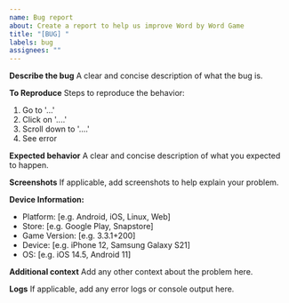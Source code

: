 ```yaml
---
name: Bug report
about: Create a report to help us improve Word by Word Game
title: "[BUG] "
labels: bug
assignees: ""
---
```


**Describe the bug**
A clear and concise description of what the bug is.

**To Reproduce**
Steps to reproduce the behavior:

1. Go to '...'
2. Click on '....'
3. Scroll down to '....'
4. See error

**Expected behavior**
A clear and concise description of what you expected to happen.

**Screenshots**
If applicable, add screenshots to help explain your problem.

**Device Information:**

- Platform: [e.g. Android, iOS, Linux, Web]
- Store: [e.g. Google Play, Snapstore]
- Game Version: [e.g. 3.3.1+200]
- Device: [e.g. iPhone 12, Samsung Galaxy S21]
- OS: [e.g. iOS 14.5, Android 11]

**Additional context**
Add any other context about the problem here.

**Logs**
If applicable, add any error logs or console output here.
